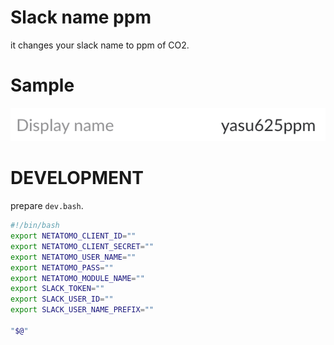 # Slack name ppm
it changes your slack name to ppm of CO2.

# Sample
![](./sample.png)

# DEVELOPMENT
prepare `dev.bash`.

```dev.bash
#!/bin/bash
export NETATOMO_CLIENT_ID=""
export NETATOMO_CLIENT_SECRET=""
export NETATOMO_USER_NAME=""
export NETATOMO_PASS=""
export NETATOMO_MODULE_NAME=""
export SLACK_TOKEN=""
export SLACK_USER_ID=""
export SLACK_USER_NAME_PREFIX=""

"$@"
```
